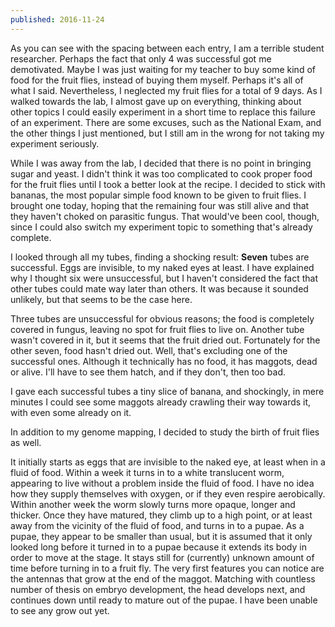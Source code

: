 ```yaml
---
published: 2016-11-24
---
```


As you can see with the spacing between each entry, I am a terrible student researcher. Perhaps the fact that only 4 was successful got me demotivated. Maybe I was just waiting for my teacher to buy some kind of food for the fruit flies, instead of buying them myself. Perhaps it's all of what I said. Nevertheless, I neglected my fruit flies for a total of 9 days. As I walked towards the lab, I almost gave up on everything, thinking about other topics I could easily experiment in a short time to replace this failure of an experiment. There are some excuses, such as the National Exam, and the other things I just mentioned, but I still am in the wrong for not taking my experiment seriously.

While I was away from the lab, I decided that there is no point in bringing sugar and yeast. I didn't think it was too complicated to cook proper food for the fruit flies until I took a better look at the recipe. I decided to stick with bananas, the most popular simple food known to be given to fruit flies. I brought one today, hoping that the remaining four was still alive and that they haven't choked on parasitic fungus. That would've been cool, though, since I could also switch my experiment topic to something that's already complete.

I looked through all my tubes, finding a shocking result: **Seven** tubes are successful. Eggs are invisible, to my naked eyes at least. I have explained why I thought six were unsuccessful, but I haven't considered the fact that other tubes could mate way later than others. It was because it sounded unlikely, but that seems to be the case here.

Three tubes are unsuccessful for obvious reasons; the food is completely covered in fungus, leaving no spot for fruit flies to live on. Another tube wasn't covered in it, but it seems that the fruit dried out. Fortunately for the other seven, food hasn't dried out. Well, that's excluding one of the successful ones. Although it technically has no food, it has maggots, dead or alive. I'll have to see them hatch, and if they don't, then too bad.

I gave each successful tubes a tiny slice of banana, and shockingly, in mere minutes I could see some maggots already crawling their way towards it, with even some already on it.

In addition to my genome mapping, I decided to study the birth of fruit flies as well.

It initially starts as eggs that are invisible to the naked eye, at least when in a fluid of food. Within a week it turns in to a white translucent worm, appearing to live without a problem inside the fluid of food. I have no idea how they supply themselves with oxygen, or if they even respire aerobically. Within another week the worm slowly turns more opaque, longer and thicker. Once they have matured, they climb up to a high point, or at least away from the vicinity of the fluid of food, and turns in to a pupae. As a pupae, they appear to be smaller than usual, but it is assumed that it only looked long before it turned in to a pupae because it extends its body in order to move at the stage. It stays still for (currently) unknown amount of time before turning in to a fruit fly. The very first features you can notice are the antennas that grow at the end of the maggot. Matching with countless number of thesis on embryo development, the head develops next, and continues down until ready to mature out of the pupae. I have been unable to see any grow out yet.
